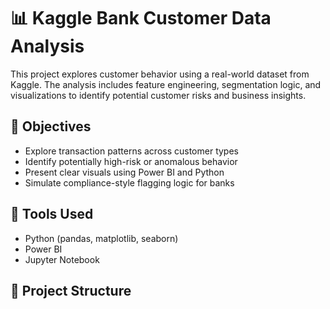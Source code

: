 # 📊 Kaggle Bank Customer Data Analysis

This project explores customer behavior using a real-world dataset from Kaggle. The analysis includes feature engineering, segmentation logic, and visualizations to identify potential customer risks and business insights.

## 🎯 Objectives
- Explore transaction patterns across customer types
- Identify potentially high-risk or anomalous behavior
- Present clear visuals using Power BI and Python
- Simulate compliance-style flagging logic for banks

## 🧰 Tools Used
- Python (pandas, matplotlib, seaborn)
- Power BI
- Jupyter Notebook

## 📂 Project Structure
